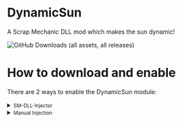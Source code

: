 # DynamicSun
A Scrap Mechanic DLL mod which makes the sun dynamic!<br/>

![GitHub Downloads (all assets, all releases)](https://img.shields.io/github/downloads/QuestionableM/SM-DynamicSun/total)

# How to download and enable

There are 2 ways to enable the DynamicSun module:

<details>
<summary><small>SM-DLL-Injector</small></summary>

- Download the latest release of <b>[SM-DLL-Injector](https://github.com/QuestionableM/SM-DLL-Injector/releases/latest)</b> and follow the instructions listed in the <b>[README](https://github.com/QuestionableM/SM-DLL-Injector#readme)</b> file
- Download the latest release of the `DynamicSun.dll` <b>[here](https://github.com/QuestionableM/SM-DynamicSun/releases/latest)</b>
- Move the `DynamicSun.dll` to `Steam/steamapps/common/Scrap Mechanic/Release/DLLModules` directory created by <b>[SM-DLL-Injector](https://github.com/QuestionableM/SM-DLL-Injector/releases/latest)</b> installer
- Launch the game

</details>

<details>
<summary><small>Manual Injection</small></summary>

- Download the latest release of the `DynamicSun.dll` <b>[here](https://github.com/QuestionableM/SM-DynamicSun/releases/latest)</b>
- Launch the game
- Inject `DynamicSun.dll` by using a DLL Injector of your choice
  
</details>
